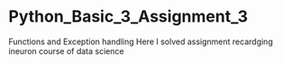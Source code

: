 # Python_Basic_3_Assignment_3
Functions and Exception handling 
Here I solved assignment recardging ineuron course of data science
